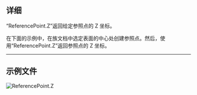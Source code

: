 ## 详细
“ReferencePoint.Z”返回给定参照点的 Z 坐标。

在下面的示例中，在族文档中选定表面的中心处创建参照点。然后，使用“ReferencePoint.Z”返回参照点的 Z 坐标。

___
## 示例文件

![ReferencePoint.Z](./Revit.Elements.ReferencePoint.Z_img.jpg)
